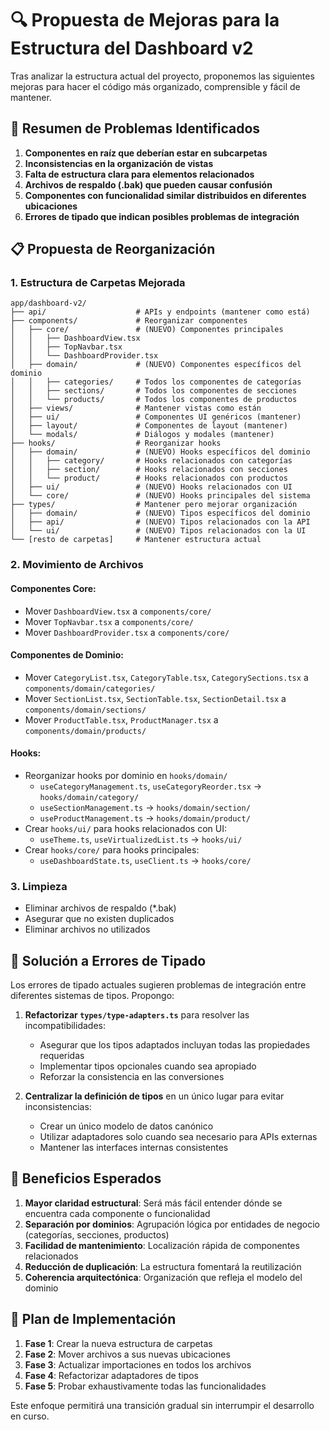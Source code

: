 # 🔍 Propuesta de Mejoras para la Estructura del Dashboard v2

Tras analizar la estructura actual del proyecto, proponemos las siguientes mejoras para hacer el código más organizado, comprensible y fácil de mantener.

## 🚀 Resumen de Problemas Identificados

1. **Componentes en raíz que deberían estar en subcarpetas**
2. **Inconsistencias en la organización de vistas**
3. **Falta de estructura clara para elementos relacionados**
4. **Archivos de respaldo (.bak) que pueden causar confusión**
5. **Componentes con funcionalidad similar distribuidos en diferentes ubicaciones**
6. **Errores de tipado que indican posibles problemas de integración**

## 📋 Propuesta de Reorganización

### 1. Estructura de Carpetas Mejorada

```
app/dashboard-v2/
├── api/                    # APIs y endpoints (mantener como está)
├── components/             # Reorganizar componentes
│   ├── core/               # (NUEVO) Componentes principales
│   │   ├── DashboardView.tsx
│   │   ├── TopNavbar.tsx
│   │   └── DashboardProvider.tsx
│   ├── domain/             # (NUEVO) Componentes específicos del dominio
│   │   ├── categories/     # Todos los componentes de categorías
│   │   ├── sections/       # Todos los componentes de secciones
│   │   └── products/       # Todos los componentes de productos
│   ├── views/              # Mantener vistas como están
│   ├── ui/                 # Componentes UI genéricos (mantener)
│   ├── layout/             # Componentes de layout (mantener)
│   └── modals/             # Diálogos y modales (mantener)
├── hooks/                  # Reorganizar hooks
│   ├── domain/             # (NUEVO) Hooks específicos del dominio
│   │   ├── category/       # Hooks relacionados con categorías
│   │   ├── section/        # Hooks relacionados con secciones
│   │   └── product/        # Hooks relacionados con productos
│   ├── ui/                 # (NUEVO) Hooks relacionados con UI
│   └── core/               # (NUEVO) Hooks principales del sistema
├── types/                  # Mantener pero mejorar organización
│   ├── domain/             # (NUEVO) Tipos específicos del dominio
│   ├── api/                # (NUEVO) Tipos relacionados con la API
│   └── ui/                 # (NUEVO) Tipos relacionados con la UI
└── [resto de carpetas]     # Mantener estructura actual
```

### 2. Movimiento de Archivos

#### Componentes Core:

- Mover `DashboardView.tsx` a `components/core/`
- Mover `TopNavbar.tsx` a `components/core/`
- Mover `DashboardProvider.tsx` a `components/core/`

#### Componentes de Dominio:

- Mover `CategoryList.tsx`, `CategoryTable.tsx`, `CategorySections.tsx` a `components/domain/categories/`
- Mover `SectionList.tsx`, `SectionTable.tsx`, `SectionDetail.tsx` a `components/domain/sections/`
- Mover `ProductTable.tsx`, `ProductManager.tsx` a `components/domain/products/`

#### Hooks:

- Reorganizar hooks por dominio en `hooks/domain/`
  - `useCategoryManagement.ts`, `useCategoryReorder.tsx` → `hooks/domain/category/`
  - `useSectionManagement.ts` → `hooks/domain/section/`
  - `useProductManagement.ts` → `hooks/domain/product/`
- Crear `hooks/ui/` para hooks relacionados con UI:
  - `useTheme.ts`, `useVirtualizedList.ts` → `hooks/ui/`
- Crear `hooks/core/` para hooks principales:
  - `useDashboardState.ts`, `useClient.ts` → `hooks/core/`

### 3. Limpieza

- Eliminar archivos de respaldo (\*.bak)
- Asegurar que no existen duplicados
- Eliminar archivos no utilizados

## 🔧 Solución a Errores de Tipado

Los errores de tipado actuales sugieren problemas de integración entre diferentes sistemas de tipos. Propongo:

1. **Refactorizar `types/type-adapters.ts`** para resolver las incompatibilidades:

   - Asegurar que los tipos adaptados incluyan todas las propiedades requeridas
   - Implementar tipos opcionales cuando sea apropiado
   - Reforzar la consistencia en las conversiones

2. **Centralizar la definición de tipos** en un único lugar para evitar inconsistencias:
   - Crear un único modelo de datos canónico
   - Utilizar adaptadores solo cuando sea necesario para APIs externas
   - Mantener las interfaces internas consistentes

## 🚀 Beneficios Esperados

1. **Mayor claridad estructural**: Será más fácil entender dónde se encuentra cada componente o funcionalidad
2. **Separación por dominios**: Agrupación lógica por entidades de negocio (categorías, secciones, productos)
3. **Facilidad de mantenimiento**: Localización rápida de componentes relacionados
4. **Reducción de duplicación**: La estructura fomentará la reutilización
5. **Coherencia arquitectónica**: Organización que refleja el modelo del dominio

## 📝 Plan de Implementación

1. **Fase 1**: Crear la nueva estructura de carpetas
2. **Fase 2**: Mover archivos a sus nuevas ubicaciones
3. **Fase 3**: Actualizar importaciones en todos los archivos
4. **Fase 4**: Refactorizar adaptadores de tipos
5. **Fase 5**: Probar exhaustivamente todas las funcionalidades

Este enfoque permitirá una transición gradual sin interrumpir el desarrollo en curso.
